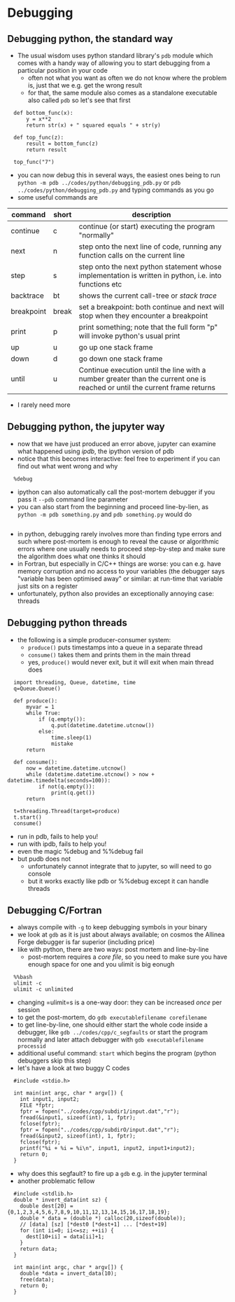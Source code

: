 Debugging
=========

Debugging python, the standard way
----------------------------------

-   The usual wisdom uses python standard library's `pdb` module which comes with a handy way of allowing you to start debugging from a particular position in your code
    -   often not what you want as often we do not know where the problem is, just that we e.g. get the wrong result
    -   for that, the same module also comes as a standalone executable also called `pdb` so let's see that first

``` {.python}
  def bottom_func(x):
      y = x**2
      return str(x) + " squared equals " + str(y)

  def top_func(z):
      result = bottom_func(z)
      return result

  top_func("7")
```

-   you can now debug this in several ways, the easiest ones being to run `python -m pdb ../codes/python/debugging_pdb.py` or `pdb ../codes/python/debugging_pdb.py` and typing commands as you go
-   some useful commands are

|command|short|description|
|-------|-----|-----------|
|continue|c|continue (or start) executing the program "normally"|
|next|n|step onto the next line of code, running any function calls on the current line|
|step|s|step onto the next python statement whose implementation is written in python, i.e. into functions etc|
|backtrace|bt|shows the current call-tree or *stack trace*|
|breakpoint|break|set a breakpoint: both continue and next will stop when they encounter a breakpoint|
|print|p|print something; note that the full form "p" will invoke python's usual print|
|up|u|go up one stack frame|
|down|d|go down one stack frame|
|until|u|Continue execution until the line with a number greater than the current one is reached or until the current frame returns|

-   I rarely need more

Debugging python, the jupyter way
---------------------------------

-   now that we have just produced an error above, jupyter can examine what happened using *ipdb*, the ipython version of pdb
-   notice that this becomes interactive: feel free to experiment if you can find out what went wrong and why

``` {.python}
  %debug
```

-   ipython can also automatically call the post-mortem debugger if you pass it `--pdb` command line parameter
-   you can also start from the beginning and proceed line-by-lien, as `python -m pdb something.py` and `pdb something.py` would do

``` {.python}

```

-   in python, debugging rarely involves more than finding type errors and such where post-mortem is enough to reveal the cause or algorithmic errors where one usually needs to proceed step-by-step and make sure the algorithm does what one thinks it should
-   in Fortran, but especially in C/C++ things are worse: you can e.g. have memory corruption and no access to your variables (the debugger says "variable has been optimised away" or similar: at run-time that variable just sits on a register
-   unfortunately, python also provides an exceptionally annoying case: threads

Debugging python threads
------------------------

-   the following is a simple producer-consumer system:
    -   `produce()` puts timestamps into a queue in a separate thread
    -   `consume()` takes them and prints them in the main thread
    -   yes, `produce()` would never exit, but it will exit when main thread does

``` {.python}
  import threading, Queue, datetime, time
  q=Queue.Queue()

  def produce():
      myvar = 1
      while True:
          if (q.empty()):
              q.put(datetime.datetime.utcnow())
          else:
              time.sleep(1)
              mistake
      return

  def consume():
      now = datetime.datetime.utcnow()
      while (datetime.datetime.utcnow() > now + datetime.timedelta(seconds=100)):
          if not(q.empty()):
              print(q.get())
      return

  t=threading.Thread(target=produce)
  t.start()
  consume()
```

-   run in pdb, fails to help you!
-   run with ipdb, fails to help you!
-   even the magic %debug and %%debug fail
-   but pudb does not
    -   unfortunately cannot integrate that to jupyter, so will need to go console
    -   but it works exactly like pdb or %%debug except it can handle threads

Debugging C/Fortran
-------------------

-   always compile with `-g` to keep debugging symbols in your binary
-   we look at `gdb` as it is just about always available; on cosmos the Allinea Forge debugger is far superior (including price)
-   like with python, there are two ways: post mortem and line-by-line
    -   post-mortem requires a *core file*, so you need to make sure you have enough space for one and you ulimit is big eonugh

``` {.python}
  %%bash
  ulimit -c
  ulimit -c unlimited
```

-   changing =ulimit=s is a one-way door: they can be increased *once* per session
-   to get the post-mortem, do `gdb executablefilename corefilename`
-   to get line-by-line, one should either start the whole code inside a debugger, like `gdb
         ../codes/cpp/c_segfaults` or start the program normally and later attach debugger with `gdb executablefilename processid`
-   additional useful command: `start` which begins the program (python debuggers skip this step)
-   let's have a look at two buggy C codes

``` {.c}
  #include <stdio.h>

  int main(int argc, char * argv[]) {
    int input1, input2;
    FILE *fptr;
    fptr = fopen("../codes/cpp/subdir1/input.dat","r");
    fread(&input1, sizeof(int), 1, fptr);
    fclose(fptr);
    fptr = fopen("../codes/cpp/subdirO/input.dat","r");
    fread(&input2, sizeof(int), 1, fptr);
    fclose(fptr);
    printf("%i + %i = %i\n", input1, input2, input1+input2);
    return 0;
  }
```

-   why does this segfault? to fire up a `gdb` e.g. in the jupyter terminal
-   another problematic fellow

``` {.c}
  #include <stdlib.h>
  double * invert_data(int sz) {
    double dest[20] = {0,1,2,3,4,5,6,7,8,9,10,11,12,13,14,15,16,17,18,19};
    double * data = (double *) calloc(20,sizeof(double));
    // [data] [sz] [*dest0 [*dest+1] ... [*dest+19]
    for (int ii=0; ii<=sz; ++ii) {
      dest[10+ii] = data[ii]+1;
    }
    return data;
  }

  int main(int argc, char * argv[]) {
    double *data = invert_data(10);
    free(data);
    return 0;
  }
```

